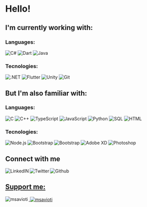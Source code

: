 # Hello!

## I'm currently working with:  

### Languages:

![C#](https://img.shields.io/badge/-C%23-3d3d3d?style=plastic&logo=c-sharp)
![Dart](https://img.shields.io/badge/-Dart-3d3d3d?style=plastic&logo=dart)
![Java](https://img.shields.io/badge/-Java-3d3d3d?style=plastic&logo=java)

### Tecnologies:  

![.NET](https://img.shields.io/badge/-.NET-3d3d3d?style=plastic&logo=.net)
![Flutter](https://img.shields.io/badge/-Flutter-3d3d3d?style=plastic&logo=flutter)
![Unity](https://img.shields.io/badge/-Unity-3d3d3d?style=plastic&logo=unity)
![Git](https://img.shields.io/badge/-Git-3d3d3d?style=plastic&logo=git)

## But I'm also familiar with:  

### Languages:  

![C](https://img.shields.io/badge/-C-3d3d3d?style=plastic&logo=c)
![C++](https://img.shields.io/badge/-C++-3d3d3d?style=plastic&logo=c%2B%2B)
![TypeScript](https://img.shields.io/badge/-TypeScript-3d3d3d?style=plastic&logo=typescript)
![JavaScript](https://img.shields.io/badge/-JavaScript-3d3d3d?style=plastic&logo=javascript)
![Python](https://img.shields.io/badge/-Python-3d3d3d?style=plastic&logo=python)
![SQL](https://img.shields.io/badge/-SQL-3d3d3d?style=plastic&logo=mysql)
![HTML](https://img.shields.io/badge/-HTML-3d3d3d?style=plastic&logo=html5)

### Tecnologies: 

![Node.js](https://img.shields.io/badge/-Node.js-3d3d3d?style=plastic&logo=node.js&logoColor=339933)
![Bootstrap](https://img.shields.io/badge/-MySQL-3d3d3d?style=plastic&logo=mysql)
![Bootstrap](https://img.shields.io/badge/-Bootstrap-3d3d3d?style=plastic&logo=bootstrap)
![Adobe XD](https://img.shields.io/badge/-Adobe%20XD-3d3d3d?style=plastic&logo=adobe-xd)
![Photoshop](https://img.shields.io/badge/-Photoshop-3d3d3d?style=plastic&logo=adobe-photoshop)

## Connect with me

<a target="_blank" href="https://www.linkedin.com/in/angelo-savioti">
  <img align="left" alt="LinkedIN" src="https://img.shields.io/badge/-LinkedIn-3d3d3d?style=social&logo=linkedin" />
<a target="_blank" href="https://twitter.com/MSavioti">
  <img align="left" alt="Twitter" src="https://img.shields.io/badge/-Twitter-3d3d3d?style=social&logo=twitter" />
<a target="_blank" href="https://github.com/MSavioti">
  <img align="left" alt="Github" src="https://img.shields.io/badge/-Github-3d3d3d?style=social&logo=github" /><br>

## Support me:  

<p><img align="left" src="https://github-readme-stats.vercel.app/api/top-langs?username=msavioti&show_icons=true&locale=en&layout=compact" alt="msavioti" /></p>

<p>&nbsp;<img align="center" src="https://github-readme-stats.vercel.app/api?username=msavioti&show_icons=true&locale=en" alt="msavioti" /></p>
